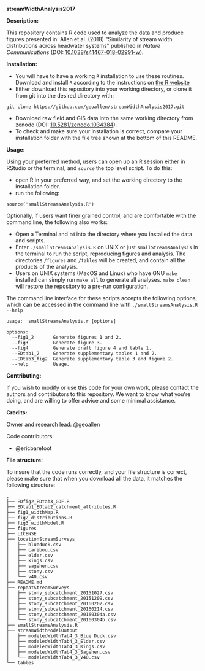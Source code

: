 <b>streamWidthAnalysis2017</b>

<b> Description:</b><br>

This repository contains R code used to analyze the data and produce figures presented in:
Allen et al. (2018) "Similarity of stream width distributions across headwater systems" published in <i>Nature Communications</i> (DOI: <a href="https://www.nature.com/articles/s41467-018-02991-w">10.1038/s41467-018-02991-w</a>).

<b>Installation:</b>

- You will have to have a working `R` installation to use these routines. Download and install `R` according to the instructions on [the R website](https://www.r-project.org/)
- Either download this repository into your working directory, or clone it from git into the desired directory with:
```
git clone https://github.com/geoallen/streamWidthAnalysis2017.git
```
- Download raw field and GIS data into the same working directory from zenodo (DOI: <a href="https://zenodo.org/record/1034385#.WpSVhxPwZE4">10.5281/zenodo.1034384</a>).
- To check and make sure your installation is correct, compare your installation folder with the file tree shown at the bottom of this README.

<b>Usage:</b>

Using your preferred method, users can open up an R session either in RStudio or the terminal, and `source` the top level script. To do this:
- open R in your preferred way, and set the working directory to the installation folder.
- run the following:
```
source('smallStreamsAnalysis.R')
```

Optionally, if users want finer grained control, and are comfortable with the command line, the following also works:

- Open a Terminal and `cd` into the directory where you installed the data and scripts.
- Enter `./smallStreamsAnalysis.R` on UNIX or just `smallStreamsAnalysis` in the terminal to run the script, reproducing figures and analysis. The directories `/figures` and `/tables` will be created, and contain all the products of the analysis.
- Users on UNIX systems (MacOS and Linux) who have GNU `make` installed can simply run `make all` to generate all analyses. `make clean` will restore the repository to a pre-run configuration.

The command line interface for these scripts accepts the following options, which can be accessed in the command line with `./smallStreamsAnalysis.R --help`

```
usage:  smallStreamsAnalysis.r [options]

options:
  --fig1_2       Generate figures 1 and 2.
  --fig3         Generate figure 3.
  --fig4         Generate draft figure 4 and table 1.
  --EDtab1_2     Generate supplementary tables 1 and 2.
  --EDtab3_fig2  Generate supplementary table 3 and figure 2.
  --help         Usage.
```

<b>Contributing:</b>

If you wish to modify or use this code for your own work, please contact the authors and contributors to this repository. We want to know what you're doing, and are willing to offer advice and some minimal assistance.

<b>Credits:</b>

Owner and research lead: @geoallen

Code contributors:
- @ericbarefoot

<b>File structure:</b>

To insure that the code runs correctly, and your file structure is correct, please make sure that when you download all the data, it matches the following structure:
```
.
├── EDfig2_EDtab3_GOF.R
├── EDtab1_EDtab2_catchment_attributes.R
├── fig1_widthMap.R
├── fig2_distributions.R
├── fig3_widthModel.R
├── figures
├── LICENSE
├── locationStreamSurveys
│   ├── blueduck.csv
│   ├── caribou.csv
│   ├── elder.csv
│   ├── kings.csv
│   ├── sagehen.csv
│   ├── stony.csv
│   └── v40.csv
├── README.md
├── repeatStreamSurveys
│   ├── stony_subcatchment_20151027.csv
│   ├── stony_subcatchment_20151209.csv
│   ├── stony_subcatchment_20160202.csv
│   ├── stony_subcatchment_20160214.csv
│   ├── stony_subcatchment_20160304a.csv
│   └── stony_subcatchment_20160304b.csv
├── smallStreamsAnalysis.R
├── streamWidthModelOutput
│   ├── modeledWidthTab4_3_Blue Duck.csv
│   ├── modeledWidthTab4_3_Elder.csv
│   ├── modeledWidthTab4_3_Kings.csv
│   ├── modeledWidthTab4_3_Sagehen.csv
│   └── modeledWidthTab4_3_V40.csv
└── tables
```
